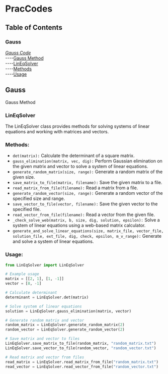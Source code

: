 # PracCodes

## Table of Contents

### Gauss
*[Gauss Code](https://github.com/VIA-s-acc/Prac_Codes/tree/main/Gauss)*\
----[Gauss Method](#Gauss)\
----[LinEqSolver](#LinEqSolver)\
----[Methods](#Methods)\
----[Usage](#Usage)





## Gauss

Gauss Method

### LinEqSolver

The LinEqSolver class provides methods for solving systems of linear equations and working with matrices and vectors.

### Methods:

- `det(matrix):` Calculate the determinant of a square matrix.
- `gauss_elimination(matrix, vec, dig):` Perform Gaussian elimination on the given matrix and vector to solve a system of linear equations.
- `generate_random_matrix(size, range):` Generate a random matrix of the given size.
- `save_matrix_to_file(matrix, filename):` Save the given matrix to a file.
- `read_matrix_from_file(filename):` Read a matrix from a file.
- `generate_random_vector(size, range):` Generate a random vector of the specified size and range.
- `save_vector_to_file(vector, filename):` Save the given vector to the specified file.
- `read_vector_from_file(filename):` Read a vector from the given file.
- `_check_solve_web(matrix, b, size, dig, solution, epsilon):` Solve a system of linear equations using a web-based matrix calculator.
- `generate_and_solve_linear_equations(size, matrix_file, vector_file, solution_file, ext_file, dig, check, epsilon, m_v_range):` Generate and solve a system of linear equations.

### Usage:

```python
from LinEqSolver import LinEqSolver

# Example usage
matrix = [[2, 1], [1, -1]]
vector = [8, -1]

# Calculate determinant
determinant = LinEqSolver.det(matrix)

# Solve system of linear equations
solution = LinEqSolver.gauss_elimination(matrix, vector)

# Generate random matrix and vector
random_matrix = LinEqSolver.generate_random_matrix(2)
random_vector = LinEqSolver.generate_random_vector(2)

# Save matrix and vector to files
LinEqSolver.save_matrix_to_file(random_matrix, "random_matrix.txt")
LinEqSolver.save_vector_to_file(random_vector, "random_vector.txt")

# Read matrix and vector from files
read_matrix = LinEqSolver.read_matrix_from_file("random_matrix.txt")
read_vector = LinEqSolver.read_vector_from_file("random_vector.txt")
```
